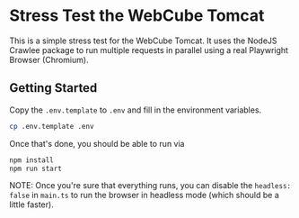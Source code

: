 # Stress Test the WebCube Tomcat

This is a simple stress test for the WebCube Tomcat. It uses the NodeJS Crawlee package to run multiple requests in parallel using a real Playwright Browser (Chromium).

## Getting Started

Copy the `.env.template` to `.env` and fill in the environment variables.

```sh
cp .env.template .env
```
Once that's done, you should be able to run via

```sh
npm install
npm run start
```

NOTE: Once you're sure that everything runs, you can disable the `headless: false` in `main.ts` to run the browser in headless mode (which should be a little faster).
